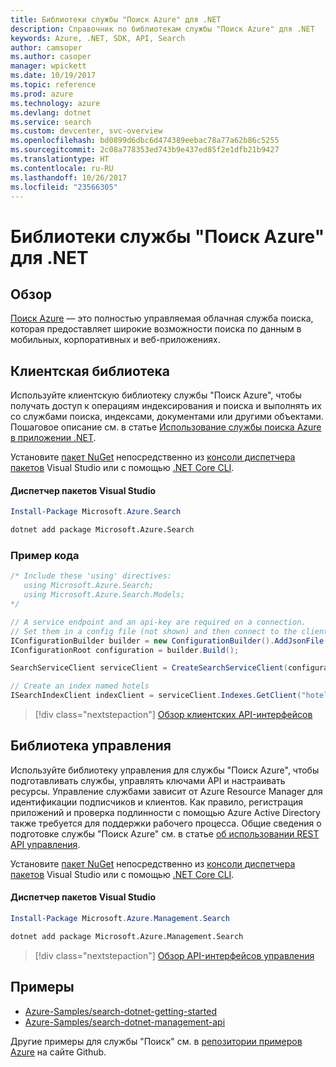 ```yaml
---
title: Библиотеки службы "Поиск Azure" для .NET
description: Справочник по библиотекам службы "Поиск Azure" для .NET
keywords: Azure, .NET, SDK, API, Search
author: camsoper
ms.author: casoper
manager: wpickett
ms.date: 10/19/2017
ms.topic: reference
ms.prod: azure
ms.technology: azure
ms.devlang: dotnet
ms.service: search
ms.custom: devcenter, svc-overview
ms.openlocfilehash: bd0899d6dbc6d474389eebac78a77a62b86c5255
ms.sourcegitcommit: 2c08a778353ed743b9e437ed85f2e1dfb21b9427
ms.translationtype: HT
ms.contentlocale: ru-RU
ms.lasthandoff: 10/26/2017
ms.locfileid: "23566305"
---
```

# <a name="azure-search-libraries-for-net"></a>Библиотеки службы "Поиск Azure" для .NET

## <a name="overview"></a>Обзор

[Поиск Azure](https://docs.microsoft.com/azure/search/search-what-is-azure-search) — это полностью управляемая облачная служба поиска, которая предоставляет широкие возможности поиска по данным в мобильных, корпоративных и веб-приложениях.

## <a name="client-library"></a>Клиентская библиотека

Используйте клиентскую библиотеку службы "Поиск Azure", чтобы получать доступ к операциям индексирования и поиска и выполнять их со службами поиска, индексами, документами или другими объектами. Пошаговое описание см. в статье [Использование службы поиска Azure в приложении .NET](https://docs.microsoft.com/azure/search/search-howto-dotnet-sdk).

Установите [пакет NuGet](https://www.nuget.org/packages/Microsoft.Azure.Search) непосредственно из [консоли диспетчера пакетов][PackageManager] Visual Studio или с помощью [.NET Core CLI][DotNetCLI].

#### <a name="visual-studio-package-manager"></a>Диспетчер пакетов Visual Studio

```powershell
Install-Package Microsoft.Azure.Search
```

```bash
dotnet add package Microsoft.Azure.Search
```

### <a name="code-example"></a>Пример кода

```csharp
/* Include these 'using' directives:
   using Microsoft.Azure.Search;
   using Microsoft.Azure.Search.Models;
*/

// A service endpoint and an api-key are required on a connection.
// Set them in a config file (not shown) and then connect to the client.
IConfigurationBuilder builder = new ConfigurationBuilder().AddJsonFile("appsettings.json");
IConfigurationRoot configuration = builder.Build();

SearchServiceClient serviceClient = CreateSearchServiceClient(configuration);

// Create an index named hotels
ISearchIndexClient indexClient = serviceClient.Indexes.GetClient("hotels");

```

> [!div class="nextstepaction"]
> [Обзор клиентских API-интерфейсов](/dotnet/api/overview/azure/search/client)


## <a name="management-library"></a>Библиотека управления

Используйте библиотеку управления для службы "Поиск Azure", чтобы подготавливать службы, управлять ключами API и настраивать ресурсы. Управление службами зависит от Azure Resource Manager для идентификации подписчиков и клиентов. Как правило, регистрация приложений и проверка подлинности с помощью Azure Active Directory также требуется для поддержки рабочего процесса. Общие сведения о подготовке службы "Поиск Azure" см. в статье [об использовании REST API управления](https://docs.microsoft.com/rest/api/searchmanagement/search-howto-management-rest-api).

Установите [пакет NuGet](https://www.nuget.org/packages/Microsoft.Azure.Management.Search) непосредственно из [консоли диспетчера пакетов][PackageManager] Visual Studio или с помощью [.NET Core CLI][DotNetCLI].

#### <a name="visual-studio-package-manager"></a>Диспетчер пакетов Visual Studio

```powershell
Install-Package Microsoft.Azure.Management.Search
```

```bash
dotnet add package Microsoft.Azure.Management.Search
```

> [!div class="nextstepaction"]
> [Обзор API-интерфейсов управления](/dotnet/api/overview/azure/search/management)

## <a name="samples"></a>Примеры

 + [Azure-Samples/search-dotnet-getting-started](https://github.com/Azure-Samples/search-dotnet-getting-started)
 + [Azure-Samples/search-dotnet-management-api](https://github.com/Azure-Samples/search-dotnet-management-api)

Другие примеры для службы "Поиск" см. в [репозитории примеров Azure](https://github.com/Azure-Samples/) на сайте Github.

[PackageManager]: https://docs.microsoft.com/nuget/tools/package-manager-console
[DotNetCLI]: https://docs.microsoft.com/dotnet/core/tools/dotnet-add-package
